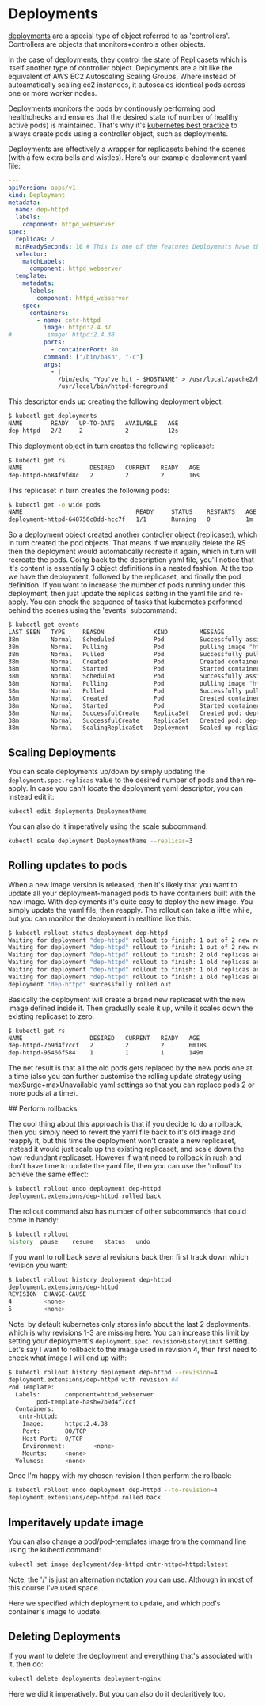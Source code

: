 # Deployments

[deployments](https://kubernetes.io/docs/concepts/workloads/controllers/deployment/) are a special type of object referred to as 'controllers'. Controllers are objects that monitors+controls other objects.

In the case of deployments, they control the state of Replicasets which is itself another type of controller object. Deployments are a bit like the equivalent of AWS EC2 Autoscaling Scaling Groups, Where instead of autoamatically scaling ec2 instances, it autoscales identical pods across one or more worker nodes.

Deployments monitors the pods by continously performing pod healthchecks and ensures that the desired state (of number of healthy active pods) is maintained. That's why it's [kubernetes best practice](https://kubernetes.io/docs/concepts/configuration/overview/#naked-pods-vs-replicasets-deployments-and-jobs) to always create pods using a controller object, such as deployments.

Deployments are effectively a wrapper for replicasets behind the scenes (with a few extra bells and wistles). Here's our example deployment yaml file:

```yaml
---
apiVersion: apps/v1
kind: Deployment
metadata:
  name: dep-httpd
  labels:
    component: httpd_webserver
spec:
  replicas: 2 
  minReadySeconds: 10 # This is one of the features Deployments have that enhances replicasets
  selector:
    matchLabels:
      component: httpd_webserver
  template:
    metadata:
      labels:
        component: httpd_webserver
    spec: 
      containers:
        - name: cntr-httpd
          image: httpd:2.4.37
#          image: httpd:2.4.38
          ports:
            - containerPort: 80
          command: ["/bin/bash", "-c"]
          args:
            - |
              /bin/echo "You've hit - $HOSTNAME" > /usr/local/apache2/htdocs/index.html
              /usr/local/bin/httpd-foreground 
```

This descriptor ends up creating the following deployment object:

```bash
$ kubectl get deployments
NAME        READY   UP-TO-DATE   AVAILABLE   AGE
dep-httpd   2/2     2            2           12s
```

This deployment object in turn creates the following replicaset:

```bash
$ kubectl get rs
NAME                   DESIRED   CURRENT   READY   AGE
dep-httpd-6b84f9fd8c   2         2         2       16s
```

This replicaset in turn creates the following pods:

```bash
$ kubectl get -o wide pods
NAME                                READY     STATUS    RESTARTS   AGE       IP           NODE
deployment-httpd-648756c8dd-hcc7f   1/1       Running   0          1m        172.17.0.5   minikube
```

So a deployment object created another controller object (replicaset), which in turn created the pod objects. That means if we manually delete the RS then the deployment would automatically recreate it again, which in turn will recreate the pods. Going back to the description yaml file, you'll notice that it's content is essentially 3 object definitions in a nested fashion. At the top we have the deployment, followed by the replicaset, and finally the pod definition. If you want to increase the number of pods running under this deployment, then just update the replicas setting in the yaml file and re-apply. You can check the sequence of tasks that kubernetes performed behind the scenes using the 'events' subcommand:


```bash
$ kubectl get events
LAST SEEN   TYPE     REASON              KIND         MESSAGE
38m         Normal   Scheduled           Pod          Successfully assigned default/dep-httpd-95466f584-k2t4v to minikube
38m         Normal   Pulling             Pod          pulling image "httpd:2.4.37"
38m         Normal   Pulled              Pod          Successfully pulled image "httpd:2.4.37"
38m         Normal   Created             Pod          Created container
38m         Normal   Started             Pod          Started container
38m         Normal   Scheduled           Pod          Successfully assigned default/dep-httpd-95466f584-nvl26 to minikube
38m         Normal   Pulling             Pod          pulling image "httpd:2.4.37"
38m         Normal   Pulled              Pod          Successfully pulled image "httpd:2.4.37"
38m         Normal   Created             Pod          Created container
38m         Normal   Started             Pod          Started container
38m         Normal   SuccessfulCreate    ReplicaSet   Created pod: dep-httpd-95466f584-k2t4v
38m         Normal   SuccessfulCreate    ReplicaSet   Created pod: dep-httpd-95466f584-nvl26
38m         Normal   ScalingReplicaSet   Deployment   Scaled up replica set dep-httpd-95466f584 to 2
```

## Scaling Deployments

You can scale deployments up/down by simply updating the `deployment.spec.replicas` value to the desired number of pods and then re-apply. In case you can't locate the deployment yaml descriptor, you can instead edit it:


```bash
kubectl edit deployments DeploymentName
```

You can also do it imperatively using the scale subcommand:

```bash
kubectl scale deployment DeploymentName --replicas=3
```

## Rolling updates to pods

When a new image version is released, then it's likely that you want to update all your deployment-managed pods to have containers built with the new image. With deployments it's quite easy to deploy the new image. You simply update the yaml file, then reapply. The rollout can take a little while, but you can monitor the deployment in realtime like this:

```bash
$ kubectl rollout status deployment dep-httpd
Waiting for deployment "dep-httpd" rollout to finish: 1 out of 2 new replicas have been updated...
Waiting for deployment "dep-httpd" rollout to finish: 1 out of 2 new replicas have been updated...
Waiting for deployment "dep-httpd" rollout to finish: 2 old replicas are pending termination...
Waiting for deployment "dep-httpd" rollout to finish: 1 old replicas are pending termination...
Waiting for deployment "dep-httpd" rollout to finish: 1 old replicas are pending termination...
Waiting for deployment "dep-httpd" rollout to finish: 1 old replicas are pending termination...
deployment "dep-httpd" successfully rolled out
```

Basically the deployment will create a brand new replicaset with the new image defined inside it. Then gradually scale it up, while it scales down the existing replicaset to zero.

```bash
$ kubectl get rs
NAME                   DESIRED   CURRENT   READY   AGE
dep-httpd-7b9d4f7ccf   2         2         2       6m18s
dep-httpd-95466f584    1         1         1       149m
```

The net result is that all the old pods gets replaced by the new pods one at a time (also you can further customise the rolling update strategy using maxSurge+maxUnavailable yaml settings so that you can replace pods 2 or more pods at a time).

## Perform rollbacks

The cool thing about this approach is that if you decide to do a rollback, then you simply need to revert the yaml file back to it's old image and reapply it, but this time the deployment won't create a new replicaset, instead it would just scale up the existing replicaset, and scale down the now redundant replicaset. However if want need to rollback in rush and don't have time to update the yaml file, then you can use the 'rollout' to achieve the same effect:

```bash
$ kubectl rollout undo deployment dep-httpd
deployment.extensions/dep-httpd rolled back
```

The rollout command also has number of other subcommands that could come in handy:

```bash
$ kubectl rollout
history  pause    resume   status   undo
```

If you want to roll back several revisions back then first track down which revision you want:

```bash
$ kubectl rollout history deployment dep-httpd
deployment.extensions/dep-httpd 
REVISION  CHANGE-CAUSE
4         <none>
5         <none>
```

Note: by default kubernetes only stores info about the last 2 deployments. which is why revisions 1-3 are missing here. You can increase this limit by setting your deployment's `deployment.spec.revisionHistoryLimit` setting. Let's say I want to rollback to the image used in revision 4, then first need to check what image I will end up with:

```bash
$ kubectl rollout history deployment dep-httpd --revision=4
deployment.extensions/dep-httpd with revision #4
Pod Template:
  Labels:       component=httpd_webserver
        pod-template-hash=7b9d4f7ccf
  Containers:
   cntr-httpd:
    Image:      httpd:2.4.38
    Port:       80/TCP
    Host Port:  0/TCP
    Environment:        <none>
    Mounts:     <none>
  Volumes:      <none>
```

Once I'm happy with my chosen revision I then perform the rollback:

```bash
$ kubectl rollout undo deployment dep-httpd --to-revision=4
deployment.extensions/dep-httpd rolled back
```

## Imperitavely update image

You can also change a pod/pod-templates image from the command line using the kubectl command:

```bash
kubectl set image deployment/dep-httpd cntr-httpd=httpd:latest
```

Note, the '/' is just an alternation notation you can use. Although in most of this course I've used space. 

Here we specified which deployment to update, and which pod's container's image to update. 


## Deleting Deployments

If you want to delete the deployment and everything that's associated with it, then do:

```bash
kubectl delete deployments deployment-nginx
```

Here we did it imperatively. But you can also do it declaritively too.